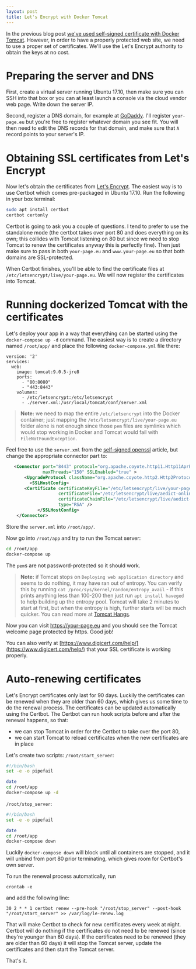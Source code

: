 ```yaml
---
layout: post
title: Let's Encrypt with Docker Tomcat
---
```


In the previous blog post [we've used self-signed certificate with Docker Tomcat](../Using-self-signed-OpenSSL-pem-with-Docker-Tomcat/). However, in order to have a properly protected web site, we need to use a proper set of certificates. We'll use the Let's Encrypt authority to obtain the keys at no cost.

# Preparing the server and DNS

First, create a virtual server running Ubuntu 17.10, then make sure you can SSH into that box or you can at least launch a console via the cloud vendor web page. Write down the server IP.

Second, register a DNS domain, for example at [GoDaddy](https://uk.godaddy.com/). I'll register `your-page.eu` but you're free to register whatever domain you see fit. You will then need to edit the DNS records for that domain, and make sure that `A` record points to your server's IP.

# Obtaining SSL certificates from Let's Encrypt

Now let's obtain the certificates from [Let's Encrypt](https://letsencrypt.org/). The easiest way is to use Certbot which comes pre-packaged in Ubuntu 17.10. Run the following in your box terminal:

```bash
sudo apt install certbot
certbot certonly
```

Certbot is going to ask you a couple of questions. I tend to prefer to use the standalone mode (the certbot takes over port 80 and does everything on its own; this collides with Tomcat listening on 80 but since we need to stop Tomcat to renew the certificates anyway this is perfectly fine). Then just make sure to pass in both `your-page.eu` and `www.your-page.eu` so that both domains are SSL-protected.

When Certbot finishes, you'll be able to find the certificate files at `/etc/letsencrypt/live/your-page.eu`. We will now register the certificates into Tomcat.

# Running dockerized Tomcat with the certificates

Let's deploy your app in a way that everything can be started using the `docker-compose up -d` command. The easiest way is to create a directory named `/root/app/` and place the following `docker-compose.yml` file there:

```
version: '2'
services:
  web:
    image: tomcat:9.0.5-jre8
    ports:
      - "80:8080"
      - "443:8443"
    volumes:
      - /etc/letsencrypt:/etc/letsencrypt
      - ./server.xml:/usr/local/tomcat/conf/server.xml
```

 > **Note:** we need to map the entire `/etc/letsencrypt` into the Docker container; just mapping the `/etc/letsencrypt/live/your-page.eu` folder alone is not enough since those `pem` files are symlinks which would stop working in Docker and Tomcat would fail with `FileNotFoundException`.

Feel free to use the `server.xml` from the [self-signed openssl](../Using-self-signed-OpenSSL-pem-with-Docker-Tomcat/) article, but change the appropriate connector part to:
```xml
   <Connector port="8443" protocol="org.apache.coyote.http11.Http11AprProtocol"
              maxThreads="150" SSLEnabled="true" >
	   <UpgradeProtocol className="org.apache.coyote.http2.Http2Protocol" />
		 <SSLHostConfig>
       <Certificate certificateKeyFile="/etc/letsencrypt/live/your-page.eu/privkey.pem"
                    certificateFile="/etc/letsencrypt/live/aedict-online.eu/cert.pem"
                    certificateChainFile="/etc/letsencrypt/live/aedict-online.eu/chain.pem"
                    type="RSA" />
			</SSLHostConfig>
	</Connector>
```

Store the `server.xml` into `/root/app/`.

Now go into `/root/app` and try to run the Tomcat server:

```bash
cd /root/app
docker-compose up
```

The `pem`s are not password-protected so it should work.

> **Note:** if Tomcat stops on `Deploying web application directory` and seems to do nothing, it may have ran out of entropy. You can verify this by running `cat /proc/sys/kernel/random/entropy_avail` - if this prints anything less than 100-200 then just run `apt install haveged` to help building up the entropy pool. Tomcat will take 2 minutes to start at first, but when the entropy is high, further starts will be much quicker. You can read more at [Tomcat Hangs](https://serverfault.com/questions/655616/tomcat7-hangs-on-deploying-apps).

Now you can visit https://your-page.eu and you should see the Tomcat welcome page protected by https. Good job!

You can also verify at [https://www.digicert.com/help/](https://www.digicert.com/help/) that your SSL certificate is working properly.

# Auto-renewing certificates

Let's Encrypt certificates only last for 90 days. Luckily the certificates can be renewed when they are older than 60 days, which gives us some time to do the renewal process. The certificates can be updated automatically using the Certbot. The Certbot can run hook scripts before and after the renewal happens, so that:

* we can stop Tomcat in order for the Certbot to take over the port 80,
* we can start Tomcat to reload certificates when the new certificates are in place

Let's create two scripts: `/root/start_server`:
```bash
#!/bin/bash
set -e -o pipefail

date
cd /root/app
docker-compose up -d
```

`/root/stop_server`:
```bash
#!/bin/bash
set -e -o pipefail

date
cd /root/app
docker-compose down
```

Luckily `docker-compose down` will block until all containers are stopped, and it will unbind from port 80 prior terminating, which gives room for Certbot's own server.

To run the renewal process automatically, run
```
crontab -e
```
and add the following line:
```
30 2 * * 1 certbot renew --pre-hook "/root/stop_server" --post-hook "/root/start_server" >> /var/log/le-renew.log
```

That will make Certbot to check for new certificates every week at night. Certbot will do nothing if the certificates do not need to be renewed (since they're younger than 60 days). If the certificates need to be renewed (they are older than 60 days) it will stop the Tomcat server, update the certificates and then start the Tomcat server.

That's it.
